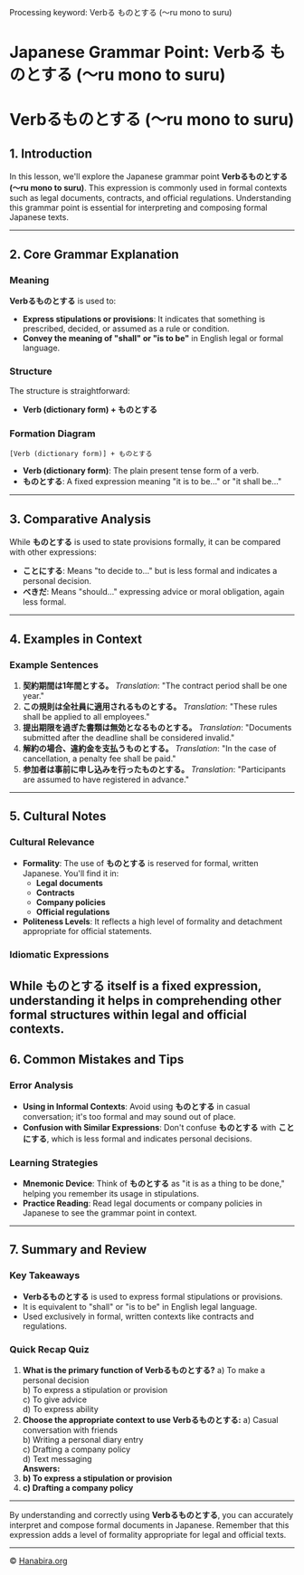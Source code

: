 Processing keyword: Verbる ものとする (〜ru mono to suru)
# Japanese Grammar Point: Verbる ものとする (〜ru mono to suru)
# Verbるものとする (〜ru mono to suru)
## 1. Introduction
In this lesson, we'll explore the Japanese grammar point **Verbるものとする (〜ru mono to suru)**. This expression is commonly used in formal contexts such as legal documents, contracts, and official regulations. Understanding this grammar point is essential for interpreting and composing formal Japanese texts.

---
## 2. Core Grammar Explanation
### Meaning
**Verbるものとする** is used to:
- **Express stipulations or provisions**: It indicates that something is prescribed, decided, or assumed as a rule or condition.
- **Convey the meaning of "shall" or "is to be"** in English legal or formal language.
### Structure
The structure is straightforward:
- **Verb (dictionary form) + ものとする**
### Formation Diagram
```plaintext
[Verb (dictionary form)] + ものとする
```
- **Verb (dictionary form)**: The plain present tense form of a verb.
- **ものとする**: A fixed expression meaning "it is to be..." or "it shall be..."
---
## 3. Comparative Analysis
While **ものとする** is used to state provisions formally, it can be compared with other expressions:
- **ことにする**: Means "to decide to..." but is less formal and indicates a personal decision.
- **べきだ**: Means "should..." expressing advice or moral obligation, again less formal.
---
## 4. Examples in Context
### Example Sentences
1. **契約期間は1年間とする。**
   *Translation*: "The contract period shall be one year."
2. **この規則は全社員に適用されるものとする。**
   *Translation*: "These rules shall be applied to all employees."
3. **提出期限を過ぎた書類は無効となるものとする。**
   *Translation*: "Documents submitted after the deadline shall be considered invalid."
4. **解約の場合、違約金を支払うものとする。**
   *Translation*: "In the case of cancellation, a penalty fee shall be paid."
5. **参加者は事前に申し込みを行ったものとする。**
   *Translation*: "Participants are assumed to have registered in advance."
---
## 5. Cultural Notes
### Cultural Relevance
- **Formality**: The use of **ものとする** is reserved for formal, written Japanese. You'll find it in:
  - **Legal documents**
  - **Contracts**
  - **Company policies**
  - **Official regulations**
- **Politeness Levels**: It reflects a high level of formality and detachment appropriate for official statements.
### Idiomatic Expressions
While **ものとする** itself is a fixed expression, understanding it helps in comprehending other formal structures within legal and official contexts.
---
## 6. Common Mistakes and Tips
### Error Analysis
- **Using in Informal Contexts**: Avoid using **ものとする** in casual conversation; it's too formal and may sound out of place.
- **Confusion with Similar Expressions**: Don't confuse **ものとする** with **ことにする**, which is less formal and indicates personal decisions.
### Learning Strategies
- **Mnemonic Device**: Think of **ものとする** as "it is as a thing to be done," helping you remember its usage in stipulations.
- **Practice Reading**: Read legal documents or company policies in Japanese to see the grammar point in context.
---
## 7. Summary and Review
### Key Takeaways
- **Verbるものとする** is used to express formal stipulations or provisions.
- It is equivalent to "shall" or "is to be" in English legal language.
- Used exclusively in formal, written contexts like contracts and regulations.
### Quick Recap Quiz
1. **What is the primary function of Verbるものとする?**
   a) To make a personal decision  
   b) To express a stipulation or provision  
   c) To give advice  
   d) To express ability  
2. **Choose the appropriate context to use Verbるものとする:**
   a) Casual conversation with friends  
   b) Writing a personal diary entry  
   c) Drafting a company policy  
   d) Text messaging  
**Answers:**
1. **b) To express a stipulation or provision**
2. **c) Drafting a company policy**
---
By understanding and correctly using **Verbるものとする**, you can accurately interpret and compose formal documents in Japanese. Remember that this expression adds a level of formality appropriate for legal and official texts.


---

© [Hanabira.org](https://hanabira.org)
